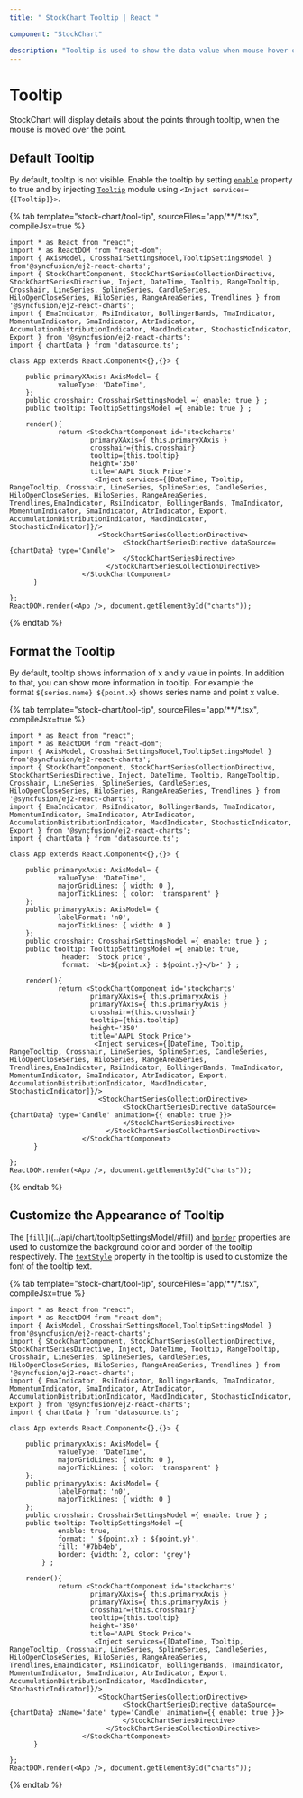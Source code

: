 ```yaml
---
title: " StockChart Tooltip | React "

component: "StockChart"

description: "Tooltip is used to show the data value when mouse hover on the stockchart.We can able to customize format,template and appearance."
---
```


# Tooltip

<!-- markdownlint-disable MD036 -->

StockChart will display details about the points through tooltip, when the mouse is moved over the point.

## Default Tooltip

By default, tooltip is not visible. Enable the tooltip by setting
[`enable`](../api/chart/tooltipSettingsModel/#enable) property to true and by injecting [`Tooltip`](../api/chart/tooltipSettingsModel/) module
using `<Inject services={[Tooltip]}>`.

{% tab template="stock-chart/tool-tip", sourceFiles="app/**/*.tsx", compileJsx=true %}

```tsx
import * as React from "react";
import * as ReactDOM from "react-dom";
import { AxisModel, CrosshairSettingsModel,TooltipSettingsModel }
from'@syncfusion/ej2-react-charts';
import { StockChartComponent, StockChartSeriesCollectionDirective, StockChartSeriesDirective, Inject, DateTime, Tooltip, RangeTooltip, Crosshair, LineSeries, SplineSeries, CandleSeries, HiloOpenCloseSeries, HiloSeries, RangeAreaSeries, Trendlines } from '@syncfusion/ej2-react-charts';
import { EmaIndicator, RsiIndicator, BollingerBands, TmaIndicator, MomentumIndicator, SmaIndicator, AtrIndicator, AccumulationDistributionIndicator, MacdIndicator, StochasticIndicator, Export } from '@syncfusion/ej2-react-charts';
import { chartData } from 'datasource.ts';

class App extends React.Component<{},{}> {

    public primaryXAxis: AxisModel= {
            valueType: 'DateTime',
    };
    public crosshair: CrosshairSettingsModel ={ enable: true } ;
    public tooltip: TooltipSettingsModel ={ enable: true } ;

    render(){
            return <StockChartComponent id='stockcharts'
                    primaryXAxis={ this.primaryXAxis }
                    crosshair={this.crosshair}
                    tooltip={this.tooltip}
                    height='350'
                    title='AAPL Stock Price'>
                     <Inject services={[DateTime, Tooltip, RangeTooltip, Crosshair, LineSeries, SplineSeries, CandleSeries, HiloOpenCloseSeries, HiloSeries, RangeAreaSeries, Trendlines,EmaIndicator, RsiIndicator, BollingerBands, TmaIndicator, MomentumIndicator, SmaIndicator, AtrIndicator, Export,       AccumulationDistributionIndicator, MacdIndicator, StochasticIndicator]}/>
                      <StockChartSeriesCollectionDirective>
                            <StockChartSeriesDirective dataSource={chartData} type='Candle'>
                            </StockChartSeriesDirective>
                        </StockChartSeriesCollectionDirective>
                  </StockChartComponent>
      }

};
ReactDOM.render(<App />, document.getElementById("charts"));

```

{% endtab %}

## Format the Tooltip

By default, tooltip shows information of x and y value in points. In addition to that, you can show more
information in tooltip. For example the format `${series.name} ${point.x}` shows series name and point x
value.

{% tab template="stock-chart/tool-tip", sourceFiles="app/**/*.tsx", compileJsx=true %}

```tsx
import * as React from "react";
import * as ReactDOM from "react-dom";
import { AxisModel, CrosshairSettingsModel,TooltipSettingsModel }
from'@syncfusion/ej2-react-charts';
import { StockChartComponent, StockChartSeriesCollectionDirective, StockChartSeriesDirective, Inject, DateTime, Tooltip, RangeTooltip, Crosshair, LineSeries, SplineSeries, CandleSeries, HiloOpenCloseSeries, HiloSeries, RangeAreaSeries, Trendlines } from '@syncfusion/ej2-react-charts';
import { EmaIndicator, RsiIndicator, BollingerBands, TmaIndicator, MomentumIndicator, SmaIndicator, AtrIndicator, AccumulationDistributionIndicator, MacdIndicator, StochasticIndicator, Export } from '@syncfusion/ej2-react-charts';
import { chartData } from 'datasource.ts';

class App extends React.Component<{},{}> {

    public primaryxAxis: AxisModel= {
            valueType: 'DateTime',
            majorGridLines: { width: 0 },
            majorTickLines: { color: 'transparent' }
    };
    public primaryyAxis: AxisModel= {
            labelFormat: 'n0',
            majorTickLines: { width: 0 }
    };
    public crosshair: CrosshairSettingsModel ={ enable: true } ;
    public tooltip: TooltipSettingsModel ={ enable: true,
             header: 'Stock price',
             format: '<b>${point.x} : ${point.y}</b>' } ;

    render(){
            return <StockChartComponent id='stockcharts'
                    primaryXAxis={ this.primaryxAxis }
                    primaryYAxis={ this.primaryyAxis }
                    crosshair={this.crosshair}
                    tooltip={this.tooltip}
                    height='350'
                    title='AAPL Stock Price'>
                     <Inject services={[DateTime, Tooltip, RangeTooltip, Crosshair, LineSeries, SplineSeries, CandleSeries, HiloOpenCloseSeries, HiloSeries, RangeAreaSeries, Trendlines,EmaIndicator, RsiIndicator, BollingerBands, TmaIndicator, MomentumIndicator, SmaIndicator, AtrIndicator, Export,       AccumulationDistributionIndicator, MacdIndicator, StochasticIndicator]}/>
                      <StockChartSeriesCollectionDirective>
                            <StockChartSeriesDirective dataSource={chartData} type='Candle' animation={{ enable: true }}>
                            </StockChartSeriesDirective>
                        </StockChartSeriesCollectionDirective>
                  </StockChartComponent>
      }

};
ReactDOM.render(<App />, document.getElementById("charts"));

```

{% endtab %}

## Customize the Appearance of Tooltip

The [`fill`]((../api/chart/tooltipSettingsModel/#fill) and [`border`](../api/chart/tooltipSettingsModel/#border) properties are used to customize the background color and border of the tooltip respectively. The [`textStyle`](../api/chart/tooltipSettingsModel/#textstyle) property in the tooltip is used to customize the font of the tooltip text.

{% tab template="stock-chart/tool-tip", sourceFiles="app/**/*.tsx", compileJsx=true %}

```tsx
import * as React from "react";
import * as ReactDOM from "react-dom";
import { AxisModel, CrosshairSettingsModel,TooltipSettingsModel }
from'@syncfusion/ej2-react-charts';
import { StockChartComponent, StockChartSeriesCollectionDirective, StockChartSeriesDirective, Inject, DateTime, Tooltip, RangeTooltip, Crosshair, LineSeries, SplineSeries, CandleSeries, HiloOpenCloseSeries, HiloSeries, RangeAreaSeries, Trendlines } from '@syncfusion/ej2-react-charts';
import { EmaIndicator, RsiIndicator, BollingerBands, TmaIndicator, MomentumIndicator, SmaIndicator, AtrIndicator, AccumulationDistributionIndicator, MacdIndicator, StochasticIndicator, Export } from '@syncfusion/ej2-react-charts';
import { chartData } from 'datasource.ts';

class App extends React.Component<{},{}> {

    public primaryxAxis: AxisModel= {
            valueType: 'DateTime',
            majorGridLines: { width: 0 },
            majorTickLines: { color: 'transparent' }
    };
    public primaryyAxis: AxisModel= {
            labelFormat: 'n0',
            majorTickLines: { width: 0 }
    };
    public crosshair: CrosshairSettingsModel ={ enable: true } ;
    public tooltip: TooltipSettingsModel ={
            enable: true,
            format: ' ${point.x} : ${point.y}',
            fill: '#7bb4eb',
            border: {width: 2, color: 'grey'}
        } ;

    render(){
            return <StockChartComponent id='stockcharts'
                    primaryXAxis={ this.primaryxAxis }
                    primaryYAxis={ this.primaryyAxis }
                    crosshair={this.crosshair}
                    tooltip={this.tooltip}
                    height='350'
                    title='AAPL Stock Price'>
                     <Inject services={[DateTime, Tooltip, RangeTooltip, Crosshair, LineSeries, SplineSeries, CandleSeries, HiloOpenCloseSeries, HiloSeries, RangeAreaSeries, Trendlines,EmaIndicator, RsiIndicator, BollingerBands, TmaIndicator, MomentumIndicator, SmaIndicator, AtrIndicator, Export,       AccumulationDistributionIndicator, MacdIndicator, StochasticIndicator]}/>
                      <StockChartSeriesCollectionDirective>
                            <StockChartSeriesDirective dataSource={chartData} xName='date' type='Candle' animation={{ enable: true }}>
                            </StockChartSeriesDirective>
                        </StockChartSeriesCollectionDirective>
                  </StockChartComponent>
      }

};
ReactDOM.render(<App />, document.getElementById("charts"));

```

{% endtab %}